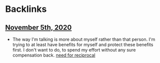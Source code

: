 
# Backlinks
## [November 5th, 2020](<November 5th, 2020.md>)
- The way I'm talking is more about myself rather than that person. I'm trying to at least have benefits for myself and protect these benefits first. I don't want to do, to spend my effort without any sure compensation back. [need for reciprocal](<need for reciprocal.md>)

